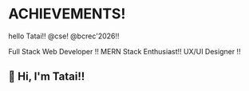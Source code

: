 # ACHIEVEMENTS!
hello Tatai!!
@cse!
@bcrec'2026!!
<!DOCTYPE html>

Full Stack Web Developer !!
MERN Stack Enthusiast!!
UX/UI Designer !!

## 👋 Hi, I'm Tatai!!
